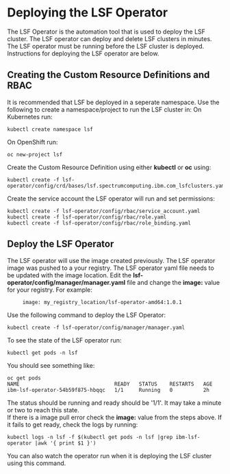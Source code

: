 # Deploying the LSF Operator

The LSF Operator is the automation tool that is used to deploy the LSF cluster.  The LSF operator can deploy and delete LSF clusters in minutes.  The LSF operator must be running before the LSF cluster is deployed.  Instructions for deploying the LSF operator are below.

## Creating the Custom Resource Definitions and RBAC
It is recommended that LSF be deployed in a seperate namespace.  Use the following to create a namespace/project to run the LSF cluster in:
On Kubernetes run:
```
kubectl create namespace lsf
```
On OpenShift run:
```
oc new-project lsf
```

Create the Custom Resource Definition using either **kubectl** or **oc** using:
```
kubectl create -f lsf-operator/config/crd/bases/lsf.spectrumcomputing.ibm.com_lsfclusters.yaml
```

Create the service account the LSF operator will run and set permissions:
```
kubectl create -f lsf-operator/config/rbac/service_account.yaml
kubectl create -f lsf-operator/config/rbac/role.yaml
kubectl create -f lsf-operator/config/rbac/role_binding.yaml
```

## Deploy the LSF Operator
The LSF operator will use the image created previously.  The LSF operator image was pushed to a your registry.  The LSF operator yaml file needs to be updated with the image location.  Edit the **lsf-operator/config/manager/manager.yaml** file and change the **image:** value for your registry.  For example:
```
     image: my_registry_location/lsf-operator-amd64:1.0.1
```

Use the following command to deploy the LSF Operator:
```
kubectl create -f lsf-operator/config/manager/manager.yaml
```
To see the state of the LSF operator run:
```
kubectl get pods -n lsf
```
You should see something like:
```
oc get pods
NAME                               READY   STATUS    RESTARTS   AGE
ibm-lsf-operator-54b59f875-hbqqc   1/1     Running   0          2h
```
The status should be running and ready should be '1/1'.  It may take a minute or two to reach this state.  
If there is a image pull error check the **image:** value from the steps above.
If it fails to get ready, check the logs by running:
```
kubectl logs -n lsf -f $(kubectl get pods -n lsf |grep ibm-lsf-operator |awk '{ print $1 }')
```
You can also watch the operator run when it is deploying the LSF cluster using this command.
